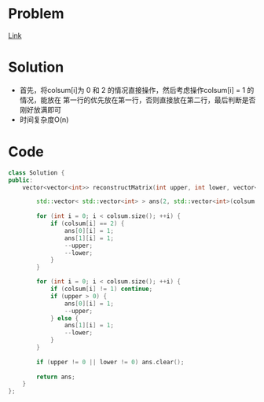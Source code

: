# Problem
[Link](https://leetcode-cn.com/problems/reconstruct-a-2-row-binary-matrix/)

# Solution

* 首先，将colsum[i]为 0 和 2 的情况直接操作，然后考虑操作colsum[i] = 1 的情况，能放在 第一行的优先放在第一行，否则直接放在第二行，最后判断是否刚好放满即可
* 时间复杂度O(n)

# Code
```cpp
class Solution {
public:
    vector<vector<int>> reconstructMatrix(int upper, int lower, vector<int>& colsum) {

        std::vector< std::vector<int> > ans(2, std::vector<int>(colsum.size(), 0));
        
        for (int i = 0; i < colsum.size(); ++i) {
            if (colsum[i] == 2) {
                ans[0][i] = 1;
                ans[1][i] = 1;
                --upper;
                --lower;
            }
        }

        for (int i = 0; i < colsum.size(); ++i) {
            if (colsum[i] != 1) continue;        
            if (upper > 0) {
                ans[0][i] = 1;
                --upper;
            } else {
                ans[1][i] = 1;
                --lower;
            }
        }
        
        if (upper != 0 || lower != 0) ans.clear();
        
        return ans;
    }
};
```